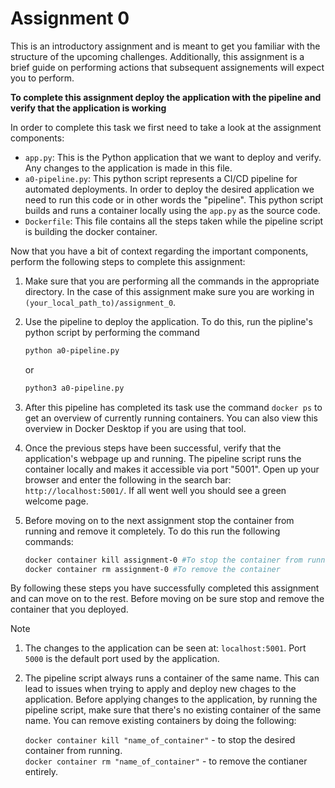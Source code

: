 # Assignment 0

This is an introductory assignment and is meant to get you familiar with the structure of the upcoming challenges. Additionally, this assignment is a brief guide on performing actions that subsequent assignements will expect you to perform.

**To complete this assignment deploy the application with the pipeline and verify that the application is working**

In order to complete this task we first need to take a look at the assignment components:

- `app.py`: This is the Python application that we want to deploy and verify. Any changes to the application is made in this file.    
- `a0-pipeline.py`: This python script represents a CI/CD pipeline for automated deployments. In order to deploy the desired application we need to run this code or in other words the "pipeline". This python script builds and runs a container locally using the `app.py` as the source code.    
- `Dockerfile`: This file contains all the steps taken while the pipeline script is building the docker container.

Now that you have a bit of context regarding the important components, perform the following steps to complete this assignment:
1. Make sure that you are performing all the commands in the appropriate directory. In the case of this assignment make sure you are working in `(your_local_path_to)/assignment_0`.
2. Use the pipeline to deploy the application. To do this, run the pipline's python script by performing the command 
   
   ``` bash
   python a0-pipeline.py
   ```    
   or

    ``` bash
    python3 a0-pipeline.py
    ```    
3. After this pipeline has completed its task use the command `docker ps` to get an overview of currently running containers. You can also view this overview in Docker Desktop if you are using that tool. 
4. Once the previous steps have been successful, verify that the application's webpage up and running. The pipeline script runs the container locally and makes it accessible via port "5001". Open up your browser and enter the following in the search bar: `http://localhost:5001/`. If all went well you should see a green welcome page.
5. Before moving on to the next assignment stop the container from running and remove it completely. To do this run the following commands: 

    ```bash 
    docker container kill assignment-0 #To stop the container from running
    docker container rm assignment-0 #To remove the container 
    ```

By following these steps you have successfully completed this assignment and can move on to the rest. Before moving on be sure stop and remove the container that you deployed.    

> [!NOTE]
> 1. The changes to the application can be seen at: `localhost:5001`. Port `5000` is the default port used by the application.  
> 2. The pipeline script always runs a container of the same name. This can lead to issues when trying to apply and deploy new chages to the application. Before applying changes to the application, by running the pipeline script, make sure that there's no existing container of the same name. You can remove existing containers by doing the following: 
> 
>    `docker container kill "name_of_container"` - to stop the desired container from running.\
>    `docker container rm "name_of_container"` - to remove the contianer entirely.  


